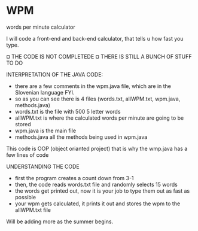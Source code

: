 # WPM
words per minute calculator

I will code a front-end and back-end calculator, that tells u how fast you type.

¤ THE CODE IS NOT COMPLETEDE
¤ THERE IS STILL A BUNCH OF STUFF TO DO

INTERPRETATION OF THE JAVA CODE:
- there are a few comments in the wpm.java file, which are in the Slovenian language FYI.
- so as you can see there is 4 files (words.txt, allWPM.txt, wpm.java, methods.java)
- words.txt is the file with 500 5 letter words
- allWPM.txt is where the calculated words per minute are going to be stored
- wpm.java is the main file
- methods.java all the methods being used in wpm.java
 
This code is OOP (object orianted project) that is why the wmp.java has a few lines of code

UNDERSTANDING THE CODE
- first the program creates a count down from 3-1 
- then, the code reads words.txt file and randomly selects 15 words
- the words get printed out, now it is your job to type them out as fast as possible
- your wpm gets calculated, it prints it out and stores the wpm to the allWPM.txt file


Will be adding more as the summer begins.


 
